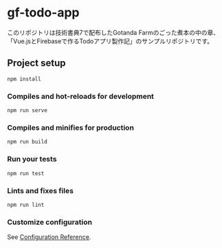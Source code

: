 # gf-todo-app

このリポジトリは技術書典7で配布したGotanda Farmのごった煮本の中の章、
「Vue.jsとFirebaseで作るTodoアプリ製作記」のサンプルリポジトリです。

## Project setup
```
npm install
```

### Compiles and hot-reloads for development
```
npm run serve
```

### Compiles and minifies for production
```
npm run build
```

### Run your tests
```
npm run test
```

### Lints and fixes files
```
npm run lint
```

### Customize configuration
See [Configuration Reference](https://cli.vuejs.org/config/).
